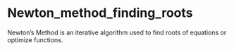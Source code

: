 # Newton_method_finding_roots
Newton’s Method is an iterative algorithm used to find roots of equations or optimize functions.
